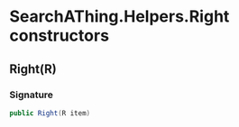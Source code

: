 # SearchAThing.Helpers.Right constructors
## Right(R)
### Signature
```csharp
public Right(R item)
```
